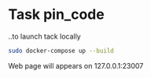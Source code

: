 # Task pin_code

..to launch tack locally  
```bash
sudo docker-compose up --build
```

Web page will appears on 127.0.0.1:23007 
